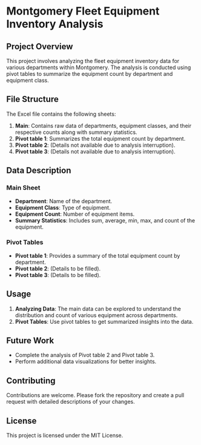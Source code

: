 # Montgomery Fleet Equipment Inventory Analysis

## Project Overview

This project involves analyzing the fleet equipment inventory data for various departments within Montgomery. The analysis is conducted using pivot tables to summarize the equipment count by department and equipment class.

## File Structure

The Excel file contains the following sheets:
1. **Main**: Contains raw data of departments, equipment classes, and their respective counts along with summary statistics.
2. **Pivot table 1**: Summarizes the total equipment count by department.
3. **Pivot table 2**: (Details not available due to analysis interruption).
4. **Pivot table 3**: (Details not available due to analysis interruption).

## Data Description

### Main Sheet
- **Department**: Name of the department.
- **Equipment Class**: Type of equipment.
- **Equipment Count**: Number of equipment items.
- **Summary Statistics**: Includes sum, average, min, max, and count of the equipment.

### Pivot Tables
- **Pivot table 1**: Provides a summary of the total equipment count by department.
- **Pivot table 2**: (Details to be filled).
- **Pivot table 3**: (Details to be filled).

## Usage

1. **Analyzing Data**: The main data can be explored to understand the distribution and count of various equipment across departments.
2. **Pivot Tables**: Use pivot tables to get summarized insights into the data.

## Future Work

- Complete the analysis of Pivot table 2 and Pivot table 3.
- Perform additional data visualizations for better insights.

## Contributing

Contributions are welcome. Please fork the repository and create a pull request with detailed descriptions of your changes.

## License

This project is licensed under the MIT License.
